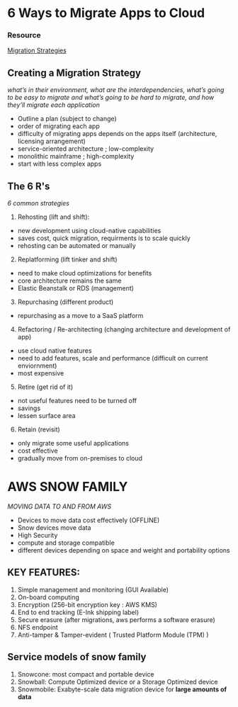 # 6 Ways to Migrate Apps to Cloud
### Resource 
[Migration Strategies](https://aws.amazon.com/blogs/enterprise-strategy/6-strategies-for-migrating-applications-to-the-cloud/)

## Creating a Migration Strategy
*what’s in their environment, what are the interdependencies, what’s going to be easy to migrate and what’s going to be hard to migrate, and how they’ll migrate each application*
- Outline a plan (subject to change)
- order of migrating each app
- difficulty of migrating apps depends on the apps itself (architecture, licensing arrangement)
- service-oriented architecture ; low-complexity
- monolithic mainframe ; high-complexity 
- start with less complex apps

## The 6 R's
*6 common strategies*

1. Rehosting (lift and shift):
- new development using cloud-native capabilities
- saves cost, quick migration, requirments is to scale quickly
- rehosting can be automated or manually 
2. Replatforming (lift tinker and shift)
- need to make cloud optimizations for benefits
- core architecture remains the same
- Elastic Beanstalk or RDS (management) 
3. Repurchasing (different product)
- repurchasing as a move to a SaaS platform
4. Refactoring / Re-architecting (changing architecture and development of app)
- use cloud native features
- need to add features, scale and performance (difficult on current enviornment)
- most expensive
5. Retire (get rid of it)
- not useful features need to be turned off
- savings
- lessen surface area
6. Retain (revisit) 
- only migrate some useful applications
- cost effective
- gradually move from on-premises to cloud

# AWS SNOW FAMILY
*MOVING DATA TO AND FROM AWS*

- Devices to move data cost effectively (OFFLINE)
- Snow devices move data
- High Security
- compute and storage compatible
- different devices depending on  space and weight and portability options

## KEY FEATURES: 
1. Simple management and monitoring (GUI Available)
2. On-board computing
3. Encryption (256-bit encryption key : AWS KMS)
4. End to end tracking (E-Ink shipping label)
5. Secure erasure (after migrations, aws performs a software erasure)
6. NFS endpoint 
7. Anti-tamper & Tamper-evident ( Trusted Platform Module (TPM) )

## Service models of snow family
1. Snowcone: most compact and portable device
2. Snowball: Compute Optimized device or a Storage Optimized device
3. Snowmobile: Exabyte-scale data migration device for **large amounts of data**

